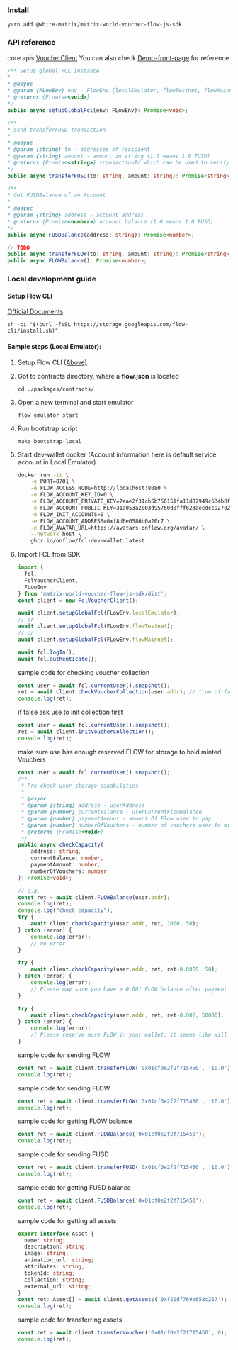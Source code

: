 ### Install

`yarn add @white-matrix/matrix-world-voucher-flow-js-sdk`

### API reference

core apis [VoucherClient](./src/client/VoucherClient.ts)
You can also check [Demo-front-page]('../demo-js-front/src/App.tsx') for reference

```typescript
/** Setup global FCL instance
*
* @async
* @param {FLowEnv} env - FlowEnv.{localEmulator, flowTestnet, flowMainnet}
* @returns {Promise<void>}
*/
public async setupGlobalFcl(env: FLowEnv): Promise<void>;

/**
* Send transferFUSD transaction
*
* @async
* @param {string} to - addresses of recipient
* @param {string} amount - amount in string (1.0 means 1.0 FUSD)
* @returns {Promise<string>} transactionId which can be used to verify the payment to server
*/
public async transferFUSD(to: string, amount: string): Promise<string>;

/**
* Get FUSDBalance of an Account
*
* @async
* @param {string} address - account address
* @returns {Promise<number>} account balance (1.0 means 1.0 FUSD)
*/
public async FUSDBalance(address: string): Promise<number>;

// TODO
public async transferFLOW(to: string, amount: string): Promise<string>;
public async FLOWBalance(): Promise<number>;
```

### Local development guide

#### Setup Flow CLI

[Official Documents](https://docs.onflow.org/flow-cli/install/)

```
sh -ci "$(curl -fsSL https://storage.googleapis.com/flow-cli/install.sh)"
```

#### Sample steps (Local Emulator):

1. Setup Flow CLI [(Above)](#setup-flow-cli)
2. Got to contracts directory, where a **flow.json** is located

   `cd ./packages/contracts/`

3. Open a new terminal and start emulator

   `flow emulator start`

4. Run bootstrap script

   `make bootstrap-local`

5. Start dev-wallet docker (Account information here is default service account in Local Emulator)

   ```bash
   docker run -it \
       -e PORT=8701 \
       -e FLOW_ACCESS_NODE=http://localhost:8080 \
       -e FLOW_ACCOUNT_KEY_ID=0 \
       -e FLOW_ACCOUNT_PRIVATE_KEY=2eae2f31cb5b756151fa11d82949c634b8f28796a711d7eb1e52cc301ed11111 \
       -e FLOW_ACCOUNT_PUBLIC_KEY=31a053a2003d95760d8fff623aeedcc927022d8e0767972ab507608a5f611636e81857c6c46b048be6f66eddc13f5553627861153f6ce301caf5a056d68efc29 \
       -e FLOW_INIT_ACCOUNTS=0 \
       -e FLOW_ACCOUNT_ADDRESS=0xf8d6e0586b0a20c7 \
       -e FLOW_AVATAR_URL=https://avatars.onflow.org/avatar/ \
       --network host \
       ghcr.io/onflow/fcl-dev-wallet:latest
   ```

6. Import FCL from SDK

   ```typescript
   import {
     fcl,
     FclVoucherClient,
     FLowEnv
   } from 'matrix-world-voucher-flow-js-sdk/dist';
   const client = new FclVoucherClient();

   await client.setupGlobalFcl(FLowEnv.localEmulator);
   // or
   await client.setupGlobalFcl(FLowEnv.flowTestnet);
   // or
   await client.setupGlobalFcl(FLowEnv.flowMainnet);

   await fcl.logIn();
   await fcl.authenticate();
   ```

   sample code for checking voucher collection

   ```typescript
   const user = await fcl.currentUser().snapshot();
   ret = await client.checkVoucherCollection(user.addr); // true of false
   console.log(ret);
   ```

   if false ask use to init collection first

   ```typescript
   const user = await fcl.currentUser().snapshot();
   ret = await client.initVoucherCollection();
   console.log(ret);
   ```

   make sure use has enough reserved FLOW for storage to hold minted Vouchers

   ```typescript
   const user = await fcl.currentUser().snapshot();
   /**
    * Pre-check user storage capabilities
    *
    * @async
    * @param {string} address - userAddress
    * @param {number} currentBalance - userCurrentFlowBalance
    * @param {number} paymentAmount - amount Of Flow user to pay
    * @param {number} numberOfVouchers - number of vouchers user to mint
    * @returns {Promise<void>}
    */
   public async checkCapacity(
       address: string,
       currentBalance: number,
       paymentAmount: number,
       numberOfVouchers: number
   ): Promise<void>;

   // e.g.
   const ret = await client.FLOWBalance(user.addr);
   console.log(ret);
   console.log("check capacity");
   try {
       await client.checkCapacity(user.addr, ret, 1000, 50);
   } catch (error) {
       console.log(error);
       // no error
   }

   try {
       await client.checkCapacity(user.addr, ret, ret-0.0009, 50);
   } catch (error) {
       console.log(error);
       // Please may sure you have > 0.001 FLOW balance after payment
   }

   try {
       await client.checkCapacity(user.addr, ret, ret-0.002, 50000);
   } catch (error) {
       console.log(error);
       // Please reserve more FLOW in your wallet, it seems like will run out of storage and likely cause a failed mint
   }
   ```

   sample code for sending FLOW

   ```typescript
   const ret = await client.transferFLOW('0x01cf0e2f2f715450', '10.0');
   console.log(ret);
   ```

   sample code for sending FLOW

   ```typescript
   const ret = await client.transferFLOW('0x01cf0e2f2f715450', '10.0');
   console.log(ret);
   ```

   sample code for getting FLOW balance

   ```typescript
   const ret = await client.FLOWBalance('0x01cf0e2f2f715450');
   console.log(ret);
   ```

   sample code for sending FUSD

   ```typescript
   const ret = await client.transferFUSD('0x01cf0e2f2f715450', '10.0');
   console.log(ret);
   ```

   sample code for getting FUSD balance

   ```typescript
   const ret = await client.FUSDBalance('0x01cf0e2f2f715450');
   console.log(ret);
   ```

   sample code for getting all assets

   ```typescript
   export interface Asset {
     name: string;
     description: string;
     image: string;
     animation_url: string;
     attributes: string;
     tokenId: string;
     collection: string;
     external_url: string;
   }
   const ret: Asset[] = await client.getAssets('0xf20df769e658c257'); // mainnet admin account for quick testing
   console.log(ret);
   ```

   sample code for transferring assets

   ```typescript
   const ret = await client.transferVoucher('0x01cf0e2f2f715450', 0);
   console.log(ret);
   ```
